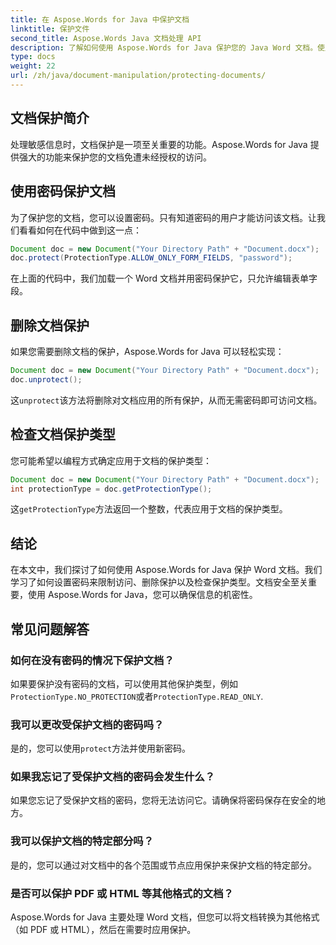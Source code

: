 ```yaml
---
title: 在 Aspose.Words for Java 中保护文档
linktitle: 保护文件
second_title: Aspose.Words Java 文档处理 API
description: 了解如何使用 Aspose.Words for Java 保护您的 Java Word 文档。使用密码等保护您的数据。
type: docs
weight: 22
url: /zh/java/document-manipulation/protecting-documents/
---
```


## 文档保护简介

处理敏感信息时，文档保护是一项至关重要的功能。Aspose.Words for Java 提供强大的功能来保护您的文档免遭未经授权的访问。

## 使用密码保护文档

为了保护您的文档，您可以设置密码。只有知道密码的用户才能访问该文档。让我们看看如何在代码中做到这一点：

```java
Document doc = new Document("Your Directory Path" + "Document.docx");
doc.protect(ProtectionType.ALLOW_ONLY_FORM_FIELDS, "password");
```

在上面的代码中，我们加载一个 Word 文档并用密码保护它，只允许编辑表单字段。

## 删除文档保护

如果您需要删除文档的保护，Aspose.Words for Java 可以轻松实现：

```java
Document doc = new Document("Your Directory Path" + "Document.docx");
doc.unprotect();
```

这`unprotect`该方法将删除对文档应用的所有保护，从而无需密码即可访问文档。

## 检查文档保护类型

您可能希望以编程方式确定应用于文档的保护类型：

```java
Document doc = new Document("Your Directory Path" + "Document.docx");
int protectionType = doc.getProtectionType();
```

这`getProtectionType`方法返回一个整数，代表应用于文档的保护类型。


## 结论

在本文中，我们探讨了如何使用 Aspose.Words for Java 保护 Word 文档。我们学习了如何设置密码来限制访问、删除保护以及检查保护类型。文档安全至关重要，使用 Aspose.Words for Java，您可以确保信息的机密性。

## 常见问题解答

### 如何在没有密码的情况下保护文档？

如果要保护没有密码的文档，可以使用其他保护类型，例如`ProtectionType.NO_PROTECTION`或者`ProtectionType.READ_ONLY`.

### 我可以更改受保护文档的密码吗？

是的，您可以使用`protect`方法并使用新密码。

### 如果我忘记了受保护文档的密码会发生什么？

如果您忘记了受保护文档的密码，您将无法访问它。请确保将密码保存在安全的地方。

### 我可以保护文档的特定部分吗？

是的，您可以通过对文档中的各个范围或节点应用保护来保护文档的特定部分。

### 是否可以保护 PDF 或 HTML 等其他格式的文档？

Aspose.Words for Java 主要处理 Word 文档，但您可以将文档转换为其他格式（如 PDF 或 HTML），然后在需要时应用保护。